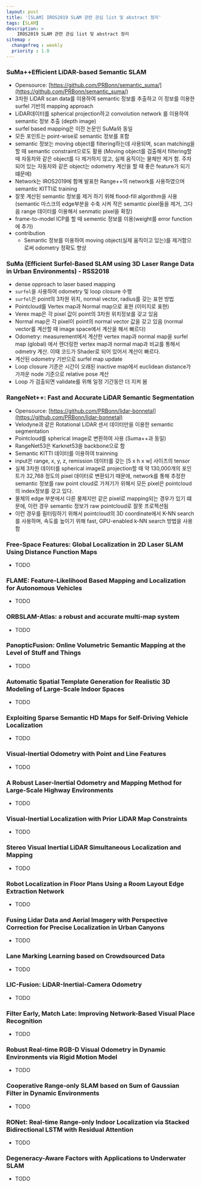 ```yaml
---
layout: post
title: '[SLAM] IROS2019 SLAM 관련 관심 list 및 abstract 정리'
tags: [SLAM]
description: >
    IROS2019 SLAM 관련 관심 list 및 abstract 정리
sitemap :
  changefreq : weekly
  priority : 1.0
---
```


### SuMa++Efficient LiDAR-based Semantic SLAM
- Opensource: [https://github.com/PRBonn/semantic_suma/](https://github.com/PRBonn/semantic_suma/)
- 3차원 LiDAR scan data를 이용하여 semantic 정보를 추출하고 이 정보를 이용한 surfel 기반의 mapping approach
- LiDAR데이터를 spherical projection하고 convolution network 를 이용하여 semantic 정보 추출 (depth image)
- surfel based mapping은 이전 논문인 SuMa와 동일
- 모든 포인트는 point-wise로 semantic 정보를 포함
- semantic 정보는 moving object를 filtering하는데 사용되며, scan matching을 할 때 semantic constraint으로도 활용 (Moving object를 검출해서 filtering할 때 자동차와 같은 object를 다 제거하지 않고, 실제 움직이는 물체만 제거 함. 주차되어 있는 자동차와 같은 object는 odometry 계산을 할 때 좋은 feature가 되기 떄문에)
- Network는 IROS2019에 함꼐 발표한 Range++의 network를 사용하였으며 semantic KITTI로 training
- 잘못 계산된 semantic 정보를 제거 하기 위해 flood-fill algorithm을 사용(semantic 마스크의 edge부분을 수축 시켜 작은 semantic pixel들을 제거, 그다음 range 데이터를 이용해서 senmatic pixel을 확장)
- frame-to-model ICP를 할 때 sementic 정보를 이용(weight를 error function에 추가)
- contribution
  - Semantic 정보를 이용하여 moving object(실제 움직이고 있는)를 제거함으로써 odometry 정확도 향상
  
### SuMa (Efficient Surfel-Based SLAM using 3D Laser Range Data in Urban Environments) - RSS2018
- dense opproach to laser based mapping
- `surfel`을 사용하여 odometry 및 loop closure 수행
- `surfel`은 point의 3차원 위치, normal vector, radius를 갖는 표현 방법
- Pointcloud를 Vertex map과 Normal map으로 표현 (이미지로 표현)
- Verex map은 각 pixel 값이 point의 3차원 위치정보를 갖고 있음
- Normal map은 각 pixel이 point의 normal vector 값을 갖고 있음 (normal vector를 계산할 때 image space에서 계산을 해서 빠르다)
- Odometry: measurement에서 계산한 vertex map과 normal map을 surfel map (global) 에서 렌더링한 vertex map과 normal map과 비교를 통해서 odmetry 계산. 이때 코드가 Shader로 되어 있어서 계산이 빠르다.
- 계산된 odometry 기반으로 surfel map update
- Loop closure 기준은 시간이 오래된 inactive map에서 euclidean distance가 가까운 node 기준으로 relative pose 계산
- Loop 가 검출되면 validate를 위해 일정 기간동안 더 지켜 봄

### RangeNet++: Fast and Accurate LiDAR Semantic Segmentation
- Opensource: [https://github.com/PRBonn/lidar-bonnetal](https://github.com/PRBonn/lidar-bonnetal)
- Velodyne과 같은 Rotational LiDAR 센서 데이터만을 이용한 semantic segmentation
- Pointcloud를 spherical image로 변환하여 사용 (Suma++과 동일)
- RangeNet53은 Karknet53을 backbone으로 함
- Semantic KITTI 데이터를 이용하여 trainning
- input은 range, x, y, z, remission 데이터를 갖는 [5 x h x w] 사이즈의 tensor
- 실제 3차원 데이터를 spherical image로 projection할 때 약 130,000개의 포인트가 32,768 정도의 pixel 데이터로 변환되기 때문에, network를 통해 추정한 semantic 정보를 raw point cloud로 가져기가 위해서 모든 pixel은 pointcloud의 index정보를 갖고 있다.
- 물체의 edge 부분에서 다른 물체지만 같은 pixel로 mapping되는 경우가 있기 떄문에, 이런 경우 semantic 정보가 raw pointcloud로 잘못 프로젝션됨
- 이런 경우를 필터링하기 위해서 pointcloud의 3D coordinate에서 K-NN search를 사용하며, 속도를 높이기 위해 fast, GPU-enabled k-NN search 방법을 사용함

### Free-Space Features: Global Localization in 2D Laser SLAM Using Distance Function Maps

- TODO

### FLAME: Feature-Likelihood Based Mapping and Localization for Autonomous Vehicles
- TODO


### ORBSLAM-Atlas: a robust and accurate multi-map system
- TODO

### PanopticFusion: Online Volumetric Semantic Mapping at the Level of Stuff and Things
- TODO

### Automatic Spatial Template Generation for Realistic 3D Modeling of Large-Scale Indoor Spaces
- TODO
  
### Exploiting Sparse Semantic HD Maps for Self-Driving Vehicle Localization
- TODO

### Visual-Inertial Odometry with Point and Line Features
- TODO

### A Robust Laser-Inertial Odometry and Mapping Method for Large-Scale Highway Environments
- TODO

### Visual-Inertial Localization with Prior LiDAR Map Constraints
- TODO

### Stereo Visual Inertial LiDAR Simultaneous Localization and Mapping
- TODO

### Robot Localization in Floor Plans Using a Room Layout Edge Extraction Network
- TODO

### Fusing Lidar Data and Aerial Imagery with Perspective Correction for Precise Localization in Urban Canyons
- TODO

### Lane Marking Learning based on Crowdsourced Data
- TODO

### LIC-Fusion: LiDAR-Inertial-Camera Odometry
- TODO

### Filter Early, Match Late: Improving Network-Based Visual Place Recognition
- TODO

### Robust Real-time RGB-D Visual Odometry in Dynamic Environments via Rigid Motion Model
- TODO

### Cooperative Range-only SLAM based on Sum of Gaussian Filter in Dynamic Environments
- TODO


### RONet: Real-time Range-only Indoor Localization via Stacked Bidirectional LSTM with Residual Attention
- TODO

### Degeneracy-Aware Factors with Applications to Underwater SLAM
- TODO

